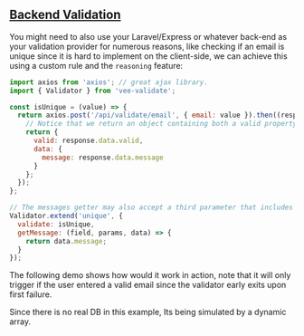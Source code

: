 ## [Backend Validation](#backend-example)

You might need to also use your Laravel/Express or whatever back-end as your validation provider for numerous reasons, like checking if an email is unique since it is hard to implement on the client-side, we can achieve this using a custom rule and the `reasoning` feature:

```js
import axios from 'axios'; // great ajax library.
import { Validator } from 'vee-validate';

const isUnique = (value) => {
  return axios.post('/api/validate/email', { email: value }).then((response) => {
    // Notice that we return an object containing both a valid property and a data property.
    return {
      valid: response.data.valid,
      data: {
        message: response.data.message
      }
    };
  });
};

// The messages getter may also accept a third parameter that includes the data we returned earlier.
Validator.extend('unique', {
  validate: isUnique,
  getMessage: (field, params, data) => {
    return data.message;
  }
});
```

The following demo shows how would it work in action, note that it will only trigger if the user entered a valid email since the validator early exits upon first failure.

Since there is no real DB in this example, Its being simulated by a dynamic array.
